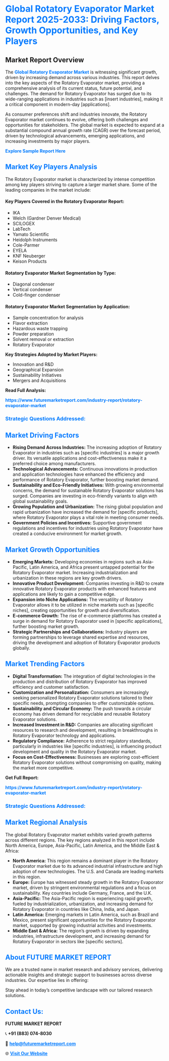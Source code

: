 <h1 style="color: #007BFF;">Global Rotatory Evaporator Market Report 2025-2033: Driving Factors, Growth Opportunities, and Key Players</h1>

<section id="overview">
<h2>Market Report Overview</h2>
<p>The <a href="https://www.futuremarketreport.com/industry-report/rotatory-evaporator-market" style="color: #007BFF; text-decoration: none;"><strong>Global Rotatory Evaporator Market</strong></a> is witnessing significant growth, driven by increasing demand across various industries. This report delves into the key aspects of the Rotatory Evaporator market, providing a comprehensive analysis of its current status, future potential, and challenges. The demand for Rotatory Evaporator has surged due to its wide-ranging applications in industries such as [insert industries], making it a critical component in modern-day [applications].</p>
<p>As consumer preferences shift and industries innovate, the Rotatory Evaporator market continues to evolve, offering both challenges and opportunities for stakeholders. The global market is expected to expand at a substantial compound annual growth rate (CAGR) over the forecast period, driven by technological advancements, emerging applications, and increasing investments by major players.</p>
</section>

<section id="overview">
<p><a href="https://www.futuremarketreport.com/request-sample/reportId=110838" style="color: #007BFF; text-decoration: none;"><strong>Explore Sample Report Here</strong></a></p>
</section>

<section id="key-players">
<h2 style="color: #007BFF;">Market Key Players Analysis</h2>
<p>The Rotatory Evaporator market is characterized by intense competition among key players striving to capture a larger market share. Some of the leading companies in the market include:</p>
<h4>Key Players Covered in the Rotatory Evaporator Report:</h4>
<ul><li>IKA</li><li>Welch (Gardner Denver Medical)</li><li>SCILOGEX</li><li>LabTech</li><li>Yamato Scientific</li><li>Heidolph Instruments</li><li>Cole-Parmer</li><li>EYELA</li><li>KNF Neuberger</li><li>Keison Products</li></ul>
<h4>Rotatory Evaporator Market Segmentation by Type:</h4>
<ul><li>Diagonal condenser</li><li>Vertical condenser</li><li>Cold-finger condenser</li></ul>

<h4>Rotatory Evaporator Market Segmentation by Application:</h4>
<ul><li>Sample concentration for analysis</li><li>Flavor extraction</li><li>Hazardous waste trapping</li><li>Powder preparation</li><li>Solvent removal or extraction</li><li>Rotatory Evaporator</li></ul>
<p><strong>Key Strategies Adopted by Market Players:</strong></p>
<ul>
<li>Innovation and R&D</li>
<li>Geographical Expansion</li>
<li>Sustainability Initiatives</li>
<li>Mergers and Acquisitions</li>
</ul>
</section>

<section>
<p><strong>Read Full Analysis: </strong></p><a href="https://www.futuremarketreport.com/industry-report/rotatory-evaporator-market" style="color: #007BFF; text-decoration: none;"><strong>https://www.futuremarketreport.com/industry-report/rotatory-evaporator-market</strong></a>
<h3 style="color: #007BFF;">Strategic Questions Addressed:</h3>
</section>

<section id="driving-factors">
<h2 style="color: #007BFF;">Market Driving Factors</h2>
<ul>
<li><strong>Rising Demand Across Industries:</strong> The increasing adoption of Rotatory Evaporator in industries such as [specific industries] is a major growth driver. Its versatile applications and cost-effectiveness make it a preferred choice among manufacturers.</li>
<li><strong>Technological Advancements:</strong> Continuous innovations in production and application technologies have enhanced the efficiency and performance of Rotatory Evaporator, further boosting market demand.</li>
<li><strong>Sustainability and Eco-Friendly Initiatives:</strong> With growing environmental concerns, the demand for sustainable Rotatory Evaporator solutions has surged. Companies are investing in eco-friendly variants to align with global sustainability goals.</li>
<li><strong>Growing Population and Urbanization:</strong> The rising global population and rapid urbanization have increased the demand for [specific products], where Rotatory Evaporator plays a vital role in meeting consumer needs.</li>
<li><strong>Government Policies and Incentives:</strong> Supportive government regulations and incentives for industries using Rotatory Evaporator have created a conducive environment for market growth.</li>
</ul>
</section>

<section id="growth-opportunities">
<h2 style="color: #007BFF;">Market Growth Opportunities</h2>
<ul>
<li><strong>Emerging Markets:</strong> Developing economies in regions such as Asia-Pacific, Latin America, and Africa present untapped potential for the Rotatory Evaporator market. Increasing industrialization and urbanization in these regions are key growth drivers.</li>
<li><strong>Innovative Product Development:</strong> Companies investing in R&D to create innovative Rotatory Evaporator products with enhanced features and applications are likely to gain a competitive edge.</li>
<li><strong>Expansion into Niche Applications:</strong> The versatility of Rotatory Evaporator allows it to be utilized in niche markets such as [specific niches], creating opportunities for growth and diversification.</li>
<li><strong>E-commerce Growth:</strong> The rise of e-commerce platforms has created a surge in demand for Rotatory Evaporator used in [specific applications], further boosting market growth.</li>
<li><strong>Strategic Partnerships and Collaborations:</strong> Industry players are forming partnerships to leverage shared expertise and resources, driving the development and adoption of Rotatory Evaporator products globally.</li>
</ul>
</section>

<section id="trending-factors">
<h2 style="color: #007BFF;">Market Trending Factors</h2>
<ul>
<li><strong>Digital Transformation:</strong> The integration of digital technologies in the production and distribution of Rotatory Evaporator has improved efficiency and customer satisfaction.</li>
<li><strong>Customization and Personalization:</strong> Consumers are increasingly seeking personalized Rotatory Evaporator solutions tailored to their specific needs, prompting companies to offer customizable options.</li>
<li><strong>Sustainability and Circular Economy:</strong> The push towards a circular economy has driven demand for recyclable and reusable Rotatory Evaporator solutions.</li>
<li><strong>Increased Investment in R&D:</strong> Companies are allocating significant resources to research and development, resulting in breakthroughs in Rotatory Evaporator technology and applications.</li>
<li><strong>Regulatory Compliance:</strong> Adherence to strict regulatory standards, particularly in industries like [specific industries], is influencing product development and quality in the Rotatory Evaporator market.</li>
<li><strong>Focus on Cost-Effectiveness:</strong> Businesses are exploring cost-efficient Rotatory Evaporator solutions without compromising on quality, making the market more competitive.</li>
</ul>
</section>

<section>
<p><strong>Get Full Report: </strong></p><a href="https://www.futuremarketreport.com/industry-report/rotatory-evaporator-market" style="color: #007BFF; text-decoration: none;"><strong>https://www.futuremarketreport.com/industry-report/rotatory-evaporator-market</strong></a>
<h3 style="color: #007BFF;">Strategic Questions Addressed:</h3>
</section>


<section id="regional-analysis">
<h2 style="color: #007BFF;">Market Regional Analysis</h2>
<p>The global Rotatory Evaporator market exhibits varied growth patterns across different regions. The key regions analyzed in this report include North America, Europe, Asia-Pacific, Latin America, and the Middle East & Africa:</p>
<ul>
<li><strong>North America:</strong> This region remains a dominant player in the Rotatory Evaporator market due to its advanced industrial infrastructure and high adoption of new technologies. The U.S. and Canada are leading markets in this region.</li>
<li><strong>Europe:</strong> Europe has witnessed steady growth in the Rotatory Evaporator market, driven by stringent environmental regulations and a focus on sustainability. Key countries include Germany, France, and the U.K.</li>
<li><strong>Asia-Pacific:</strong> The Asia-Pacific region is experiencing rapid growth, fueled by industrialization, urbanization, and increasing demand for Rotatory Evaporator in countries like China, India, and Japan.</li>
<li><strong>Latin America:</strong> Emerging markets in Latin America, such as Brazil and Mexico, present significant opportunities for the Rotatory Evaporator market, supported by growing industrial activities and investments.</li>
<li><strong>Middle East & Africa:</strong> The region’s growth is driven by expanding industries, infrastructure development, and increasing demand for Rotatory Evaporator in sectors like [specific sectors].</li>
</ul>
</section>

<footer>
<h2 style="color: #007BFF;">About FUTURE MARKET REPORT</h2>
<p>We are a trusted name in market research and advisory services, delivering actionable insights and strategic support to businesses across diverse industries. Our expertise lies in offering:</p>

<p>Stay ahead in today’s competitive landscape with our tailored research solutions.</p>

<h2 style="color: #007BFF;">Contact Us:</h2>
<p><strong>FUTURE MARKET REPORT</strong></p>
<p>📞 <strong>+91 (883) 074-8030</strong></p>
<p>📧 <strong><a href="mailto:help@futuremarketreport.com" style="color: #007BFF;">help@futuremarketreport.com</a></strong></p>
<p>🌐 <strong><a href="https://www.futuremarketreport.com/" style="color: #007BFF;">Visit Our Website</a></strong></p>
</footer>